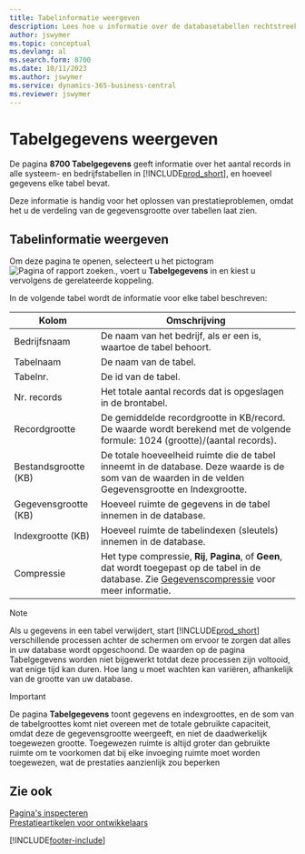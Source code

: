 ```yaml
---
title: Tabelinformatie weergeven
description: Lees hoe u informatie over de databasetabellen rechtstreeks vanuit Business Central kunt bekijken.
author: jswymer
ms.topic: conceptual
ms.devlang: al
ms.search.form: 8700
ms.date: 10/11/2023
ms.author: jswymer
ms.service: dynamics-365-business-central
ms.reviewer: jswymer
---
```


# Tabelgegevens weergeven

De pagina **8700 Tabelgegevens** geeft informatie over het aantal records in alle systeem- en bedrijfstabellen in [!INCLUDE[prod_short](includes/prod_short.md)], en hoeveel gegevens elke tabel bevat.

Deze informatie is handig voor het oplossen van prestatieproblemen, omdat het u de verdeling van de gegevensgrootte over tabellen laat zien.

## Tabelinformatie weergeven

Om deze pagina te openen, selecteert u het pictogram ![Pagina of rapport zoeken.](media/ui-search/search_small.png "Pictogram Pagina of rapport zoeken"), voert u **Tabelgegevens** in en kiest u vervolgens de gerelateerde koppeling.

In de volgende tabel wordt de informatie voor elke tabel beschreven:

|Kolom|Omschrijving|
|------|-----------|
|Bedrijfsnaam|De naam van het bedrijf, als er een is, waartoe de tabel behoort.|
|Tabelnaam|De naam van de tabel.|
|Tabelnr.|De id van de tabel.|
|Nr. records|Het totale aantal records dat is opgeslagen in de brontabel.|
|Recordgrootte|De gemiddelde recordgrootte in KB/record. De waarde wordt berekend met de volgende formule: 1024 (grootte)/(aantal records). |
|Bestandsgrootte (KB)|De totale hoeveelheid ruimte die de tabel inneemt in de database. Deze waarde is de som van de waarden in de velden Gegevensgrootte en Indexgrootte.|
|Gegevensgrootte (KB)|Hoeveel ruimte de gegevens in de tabel innemen in de database.|
|Indexgrootte (KB)|Hoeveel ruimte de tabelindexen (sleutels) innemen in de database.|
|Compressie|Het type compressie, **Rij**, **Pagina**, of **Geen**, dat wordt toegepast op de tabel in de database. Zie [Gegevenscompressie](/sql/relational-databases/data-compression/data-compression?) voor meer informatie.|

> [!NOTE]
> Als u gegevens in een tabel verwijdert, start [!INCLUDE[prod_short](includes/prod_short.md)] verschillende processen achter de schermen om ervoor te zorgen dat alles in uw database wordt opgeschoond. De waarden op de pagina Tabelgegevens worden niet bijgewerkt totdat deze processen zijn voltooid, wat enige tijd kan duren. Hoe lang u moet wachten kan variëren, afhankelijk van de grootte van uw database.

> [!IMPORTANT]  
> De pagina **Tabelgegevens** toont gegevens en indexgroottes, en de som van de tabelgroottes komt niet overeen met de totale gebruikte capaciteit, omdat deze de gegevensgrootte weergeeft, en niet de daadwerkelijk toegewezen grootte. Toegewezen ruimte is altijd groter dan gebruikte ruimte om te voorkomen dat bij elke invoeging ruimte moet worden toegewezen, wat de prestaties aanzienlijk zou beperken


## Zie ook

[Pagina's inspecteren](across-inspect-page.md)  
[Prestatieartikelen voor ontwikkelaars](/dynamics365/business-central/dev-itpro/performance/performance-developer)  


[!INCLUDE[footer-include](includes/footer-banner.md)]
